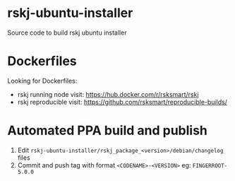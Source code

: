 # rskj-ubuntu-installer
Source code to build rskj ubuntu installer

# Dockerfiles
Looking for Dockerfiles:
  * rskj running node visit: https://hub.docker.com/r/rsksmart/rskj
  * rskj reproducible visit: https://github.com/rsksmart/reproducible-builds/

# Automated PPA build and publish
1. Edit `rskj-ubuntu-installer/rskj_package_<version>/debian/changelog` files
1. Commit and push tag with format `<CODENAME>-<VERSION>` eg: `FINGERROOT-5.0.0`
